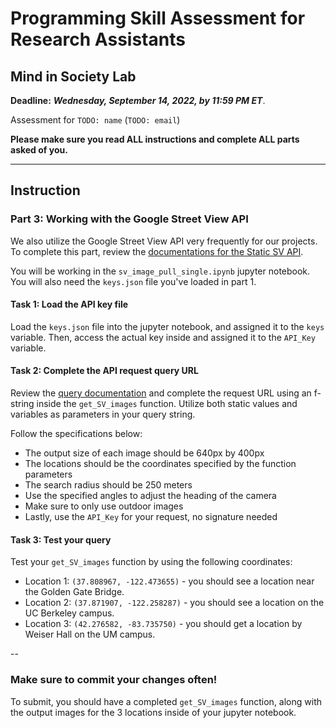 # Programming Skill Assessment for Research Assistants
## Mind in Society Lab
**Deadline:** ***Wednesday, September 14, 2022, by 11:59 PM ET***.

Assessment for `TODO: name` (`TODO: email`)

**Please make sure you read ALL instructions and complete ALL parts asked of you.**

---
## Instruction
### Part 3: Working with the Google Street View API
We also utilize the Google Street View API very frequently for our projects. To complete this part, review the [documentations for the Static SV API](https://developers.google.com/maps/documentation/streetview/overview).

You will be working in the `sv_image_pull_single.ipynb` jupyter notebook. You will also need the `keys.json` file you've loaded in part 1.

#### Task 1: Load the API key file
Load the `keys.json` file into the jupyter notebook, and assigned it to the `keys` variable. Then, access the actual key inside and assigned it to the `API_Key` variable.

#### Task 2: Complete the API request query URL
Review the [query documentation](https://developers.google.com/maps/documentation/streetview/request-streetview) and complete the request URL using an f-string inside the `get_SV_images` function. Utilize both static values and variables as parameters in your query string. 

Follow the specifications below:
- The output size of each image should be 640px by 400px
- The locations should be the coordinates specified by the function parameters
- The search radius should be 250 meters
- Use the specified angles to adjust the heading of the camera
- Make sure to only use outdoor images
- Lastly, use the `API_Key` for your request, no signature needed

#### Task 3: Test your query
Test your `get_SV_images` function by using the following coordinates:

- Location 1: `(37.808967, -122.473655)` - you should see a location near the Golden Gate Bridge.
- Location 2: `(37.871907, -122.258287)` - you should see a location on the UC Berkeley campus.
- Location 3: `(42.276582, -83.735750)` - you should get a location by Weiser Hall on the UM campus.

--
### Make sure to commit your changes often! 
To submit, you should have a completed `get_SV_images` function, along with the output images for the 3 locations inside of your jupyter notebook. 